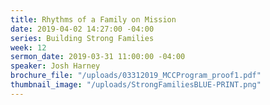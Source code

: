 ```yaml
---
title: Rhythms of a Family on Mission
date: 2019-04-02 14:27:00 -04:00
series: Building Strong Families
week: 12
sermon_date: 2019-03-31 11:00:00 -04:00
speaker: Josh Harney
brochure_file: "/uploads/03312019_MCCProgram_proof1.pdf"
thumbnail_image: "/uploads/StrongFamiliesBLUE-PRINT.png"
---
```


